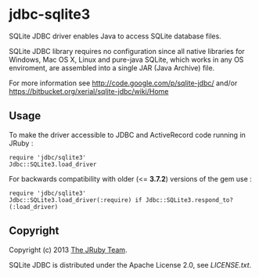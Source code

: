 # jdbc-sqlite3

SQLite JDBC driver enables Java to access SQLite database files.

SQLite JDBC library requires no configuration since all native libraries for
Windows, Mac OS X, Linux and pure-java SQLite, which works in any OS enviroment,
are assembled into a single JAR (Java Archive) file.

For more information see http://code.google.com/p/sqlite-jdbc/
and/or https://bitbucket.org/xerial/sqlite-jdbc/wiki/Home

## Usage

To make the driver accessible to JDBC and ActiveRecord code running in JRuby :

    require 'jdbc/sqlite3'
    Jdbc::SQLite3.load_driver

For backwards compatibility with older (<= **3.7.2**) versions of the gem use :

    require 'jdbc/sqlite3'
    Jdbc::SQLite3.load_driver(:require) if Jdbc::SQLite3.respond_to?(:load_driver)

## Copyright

Copyright (c) 2013 [The JRuby Team](https://github.com/jruby).

SQLite JDBC is distributed under the Apache License 2.0, see *LICENSE.txt*.
